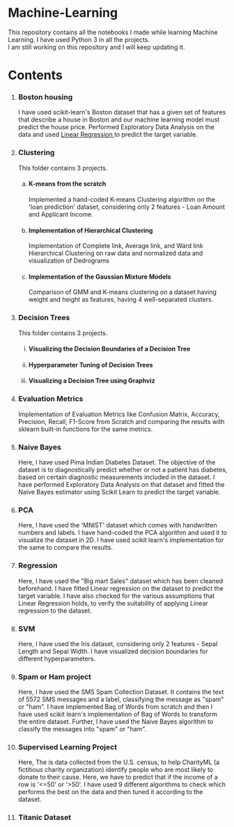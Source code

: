 # Machine-Learning
This repository contains all the notebooks I made while learning Machine Learning.
I have used Python 3 in all the projects.<br> I am still working on this repository and I will keep updating it.

# Contents
<ol>
<li><h3><b> Boston housing</b></h3></li>
  <p> I have used scikit-learn's Boston dataset that has a given set of features that describe a house in Boston and our machine learning model must predict the house price. Performed Exploratory Data Analysis on the data and used <u> Linear Regression </u> to predict the target variable. </p>

<li><h3><b> Clustering</b></h3></li>
<p>This folder contains 3 projects.
  <ol type="a">
    <li><h4>K-means from the scratch</li></h4>
    <p> Implemented a hand-coded K-means Clustering algorithm on the 'loan prediction' dataset, considering only 2 features - Loan Amount and Applicant Income. </p>
    <li><h4>Implementation of Hierarchical Clustering</h4></li>
   <p> Implementation of Complete link, Average link, and Ward link Hierarchical Clustering on raw data and normalized data and visualization of Dedrograms</p>
    <li><h4>Implementation of the Gaussian Mixture Models</h4></li>
    <p>Comparison of GMM and K-means clustering on a dataset having weight and height as features, having 4 well-separated clusters.</p>
    </ol></p>
<li><h3><b>Decision Trees</b></h3></li>
<p> This folder contains 3 projects.
  <ol type='i'>
    <li><h4>Visualizing the Decision Boundaries of a Decision Tree</h4></li>
    <li><h4>Hyperparameter Tuning of Decision Trees</h4></li>
    <li><h4>Visualizing a Decision Tree using Graphviz</h4></li>
   </ol>
 </p>
 
<li><h3><b>Evaluation Metrics</li></h3></b>
<p>Implementation of Evaluation Metrics like Confusion Matrix, Accuracy, Precision, Recall, F1-Score from Scratch and comparing the results with sklearn built-in functions for the same metrics.</p>

<li><h3><b>Naive Bayes</li></h3></b>
<p> Here, I have used Pima Indian Diabetes Dataset. The objective of the dataset is to diagnostically predict whether or not a patient has diabetes, based on certain diagnostic measurements included in the dataset. I have performed Exploratory Data Analysis on that dataset and fitted the Naive Bayes estimator using Scikit Learn to predict the target variable. </p>

<li><h3><b>PCA</li></h3></b>
<p>Here, I have used the 'MNIST' dataset which comes with handwritten numbers and labels. I have hand-coded the PCA algorithm and used it to visualize the dataset in 2D. I have used scikit learn's implementation for the same to compare the results.

<li><h3><b>Regression</li></h3></b>
<p>Here, I have used the "Big mart Sales" dataset which has been cleaned beforehand. I have fitted Linear regression on the dataset to predict the target variable. I have also checked for the various assumptions that Linear Regression holds, to verify the suitability of applying Linear regression to the dataset.</p>

<li><h3><b>SVM</li></h3></b>
<p>Here, I have used the Iris dataset, considering only 2 features - Sepal Length and Sepal Width. I have visualized decision boundaries for different hyperparameters.</p>

<li><h3><b>Spam or Ham project</li></h3></b>
<p>Here, I have used the SMS Spam Collection Dataset. It contains the text of 5572 SMS messages and a label, classifying the message as "spam" or "ham". I have implemented Bag of Words from scratch and then I have used scikit learn's implementation of Bag of Words to transform the entire dataset. Further, I have used the Naive Bayes algorithm to classify the messages into "spam" or "ham".</p>

<li><h3><b>Supervised Learning Project</li></h3></b>
<p>Here, The is data collected from the U.S. census, to help CharityML (a fictitious charity organization) identify people who are most likely to donate to their cause. Here, we have to predict that if the income of a row is '<=50' or '>50'. I have used 9 different algorithms to check which performs the best on the data and then tuned it according to the dataset.</p>
  
  <li><h3><b>Titanic Dataset</li></h3></b>



